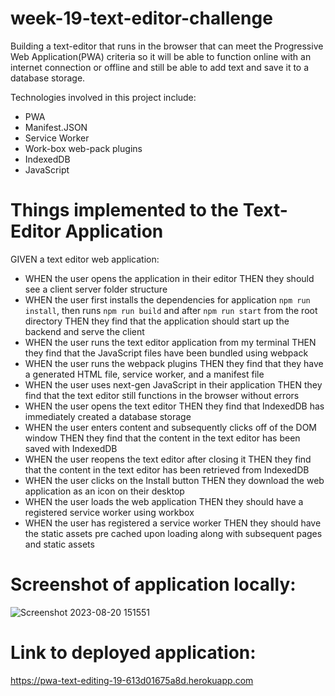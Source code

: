 # week-19-text-editor-challenge

Building a text-editor that runs in the browser that can meet the Progressive Web Application(PWA) criteria so it will be able to function online with an internet connection or offline and still be able to add text and save it to a database storage.

Technologies involved in this project include:

- PWA
- Manifest.JSON
- Service Worker
- Work-box web-pack plugins
- IndexedDB
- JavaScript

# Things implemented to the Text-Editor Application

GIVEN a text editor web application:

- WHEN the user opens the application in their editor
THEN they should see a client server folder structure
- WHEN the user first installs the dependencies for application `npm run install`, then runs `npm run build` and after `npm run start` from the root directory
THEN they find that the application should start up the backend and serve the client 
- WHEN the user runs the text editor application from my terminal
THEN they find that the JavaScript files have been bundled using webpack
- WHEN the user runs the webpack plugins
THEN they find that they have a generated HTML file, service worker, and a manifest file
- WHEN the user uses next-gen JavaScript in their application
THEN they find that the text editor still functions in the browser without errors
- WHEN the user opens the text editor
THEN they find that IndexedDB has immediately created a database storage
- WHEN the user enters content and subsequently clicks off of the DOM window
THEN they find that the content in the text editor has been saved with IndexedDB
- WHEN the user reopens the text editor after closing it
THEN they find that the content in the text editor has been retrieved from  IndexedDB
- WHEN the user clicks on the Install button
THEN they download the web application as an icon on their desktop
- WHEN the user loads the web application
THEN they should have a registered service worker using workbox
- WHEN the user has registered a service worker
THEN they should have the static assets pre cached upon loading along with subsequent pages and static assets

# Screenshot of application locally:

![Screenshot 2023-08-20 151551](https://github.com/AJosueBN/text-editor-challenge/assets/129113539/b792834e-e572-43e3-bc28-a89d394d1d30)

# Link to deployed application:

https://pwa-text-editing-19-613d01675a8d.herokuapp.com

